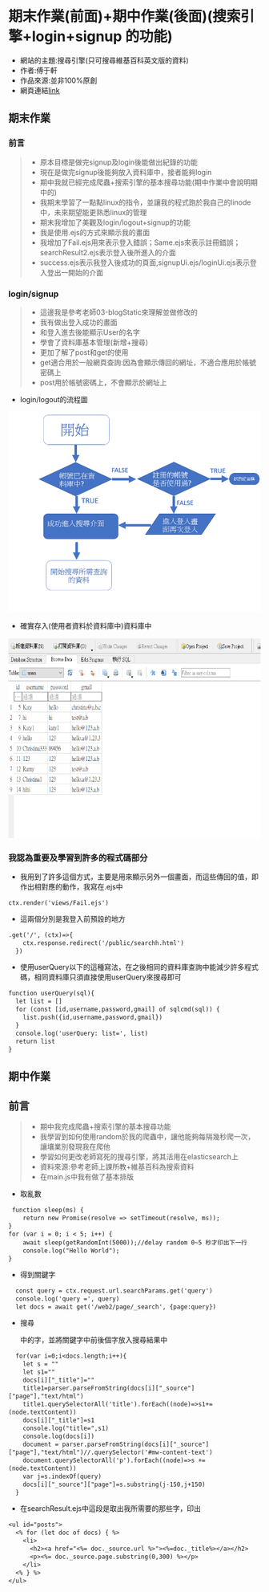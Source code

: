 # 期末作業(前面)+期中作業(後面)(搜索引擎+login+signup 的功能)
* 網站的主題:搜尋引擎(只可搜尋維基百科英文版的資料)
* 作者:傅于軒
* 作品來源:並非100%原創
* 網頁連結[link](http://139.162.84.183:8000/public/searchh.html)
## 期末作業
### 前言
>* 原本目標是做完signup及login後能做出紀錄的功能
>* 現在是做完signup後能夠放入資料庫中，接者能夠login
>* 期中我就已經完成爬蟲+搜索引擎的基本搜尋功能(期中作業中會說明期中的)
>* 我期末學習了一點點linux的指令，並讓我的程式跑於我自己的linode中，未來期望能更熟悉linux的管理
>* 期末我增加了美觀及login/logout+signup的功能
>* 我是使用.ejs的方式來顯示我的畫面
>* 我增加了Fail.ejs用來表示登入錯誤；Same.ejs來表示註冊錯誤；searchResult2.ejs表示登入後所進入的介面
>* success.ejs表示我登入後成功的頁面,signupUi.ejs/loginUi.ejs表示登入登出一開始的介面

### login/signup
>* 這邊我是參考老師03-blogStatic來理解並做修改的
>* 我有做出登入成功的畫面
>* 和登入進去後能顯示User的名字
>* 學會了資料庫基本管理(新增+搜尋)
>* 更加了解了post和get的使用
>* get適合用於一般網頁查詢:因為會顯示傳回的網址，不適合應用於帳號密碼上
>* post用於帳號密碼上，不會顯示於網址上
* login/logout的流程圖
<img src="picture/flowchar.png" width="600" height="400"/>

* 確實存入(使用者資料於資料庫中)資料庫中
<img src="picture/資料庫.png" width="600" height="400"/>

### 我認為重要及學習到許多的程式碼部分
* 我用到了許多這個方式，主要是用來顯示另外一個畫面，而這些傳回的值，即作出相對應的動作，我寫在.ejs中
```
ctx.render('views/Fail.ejs')
```
* 這兩個分別是我登入前預設的地方
```
.get('/', (ctx)=>{
    ctx.response.redirect('/public/searchh.html')
  })

```
* 使用userQuery以下的這種寫法，在之後相同的資料庫查詢中能減少許多程式碼，相同資料庫只須直接使用userQuery來搜尋即可
```
function userQuery(sql){
  let list = []
  for (const [id,username,password,gmail] of sqlcmd(sql)) {
    list.push({id,username,password,gmail})
  }
  console.log('userQuery: list=', list)
  return list
}
```

## 期中作業
## 前言
>* 期中我完成爬蟲+搜索引擎的基本搜尋功能
>* 我學習到如何使用random於我的爬蟲中，讓他能夠每隔幾秒爬一次，讓壤業別發現我在爬他
>* 學習如何更改老師寫死的搜尋引擎，將其活用在elasticsearch上
>* 資料來源:參考老師上課所教+維基百科為搜索資料
>* 在main.js中我有做了基本排版

* 取亂數
```
 function sleep(ms) {
    return new Promise(resolve => setTimeout(resolve, ms));
}
for (var i = 0; i < 5; i++) { 
    await sleep(getRandomInt(5000));//delay random 0~5 秒才印出下一行
    console.log("Hello World");
}
```
* 得到關鍵字
```
  const query = ctx.request.url.searchParams.get('query')
  console.log('query =', query)
  let docs = await get('/web2/page/_search', {page:query})
```
* 搜尋<p>中的字，並將關鍵字中前後個字放入搜尋結果中
```
  for(var i=0;i<docs.length;i++){
    let s = ""
    let s1=""
    docs[i]["_title"]=""
    title1=parser.parseFromString(docs[i]["_source"]["page"],"text/html")
    title1.querySelectorAll('title').forEach((node)=>s1+=(node.textContent))
    docs[i]["_title"]=s1
    console.log("title=",s1)
    console.log(docs[i])
    document = parser.parseFromString(docs[i]["_source"]["page"],"text/html")//.querySelector('#mw-content-text')
    document.querySelectorAll('p').forEach((node)=>s += (node.textContent))
    var j=s.indexOf(query)
    docs[i]["_source"]["page"]=s.substring(j-150,j+150)
  }
```
* 在searchResult.ejs中這段是取出我所需要的那些字，印出
```
<ul id="posts">
  <% for (let doc of docs) { %>
    <li>
      <h2><a href="<%= doc._source.url %>"><%=doc._title%></a></h2>
      <p><%= doc._source.page.substring(0,300) %></p>
    </li>
  <% } %>
</ul>
```


 


